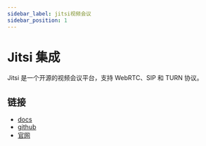 ```yaml
---
sidebar_label: jitsi视频会议
sidebar_position: 1
---
```


# Jitsi 集成

Jitsi 是一个开源的视频会议平台，支持 WebRTC、SIP 和 TURN 协议。

## 链接

- [docs](https://jitsi.github.io/handbook/docs/intro)
- [github](https://github.com/jitsi/jitsi-meet)
- [官网](https://jitsi.org/jitsi-meet/)
